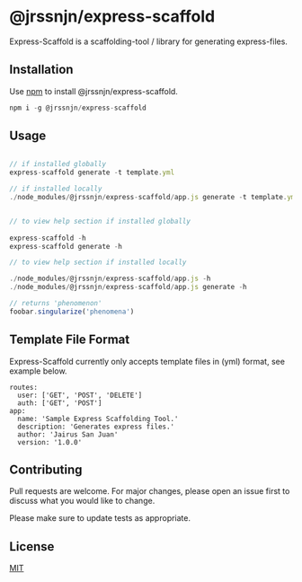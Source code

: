 # @jrssnjn/express-scaffold

Express-Scaffold is a scaffolding-tool / library for generating express-files.

## Installation

Use [npm](https://www.npmjs.com) to install @jrssnjn/express-scaffold.

```javascript
npm i -g @jrssnjn/express-scaffold
```

## Usage

```javascript

// if installed globally
express-scaffold generate -t template.yml

// if installed locally
./node_modules/@jrssnjn/express-scaffold/app.js generate -t template.yml


// to view help section if installed globally
 
express-scaffold -h
express-scaffold generate -h 

// to view help section if installed locally

./node_modules/@jrssnjn/express-scaffold/app.js -h
./node_modules/@jrssnjn/express-scaffold/app.js generate -h

// returns 'phenomenon'
foobar.singularize('phenomena')
```

## Template File Format

Express-Scaffold currently only accepts template files in (yml) format, see example below.

```
routes:
  user: ['GET', 'POST', 'DELETE']
  auth: ['GET', 'POST']
app:
  name: 'Sample Express Scaffolding Tool.'
  description: 'Generates express files.'
  author: 'Jairus San Juan'
  version: '1.0.0'
```

## Contributing
Pull requests are welcome. For major changes, please open an issue first to discuss what you would like to change.

Please make sure to update tests as appropriate.

## License
[MIT](https://choosealicense.com/licenses/mit/)